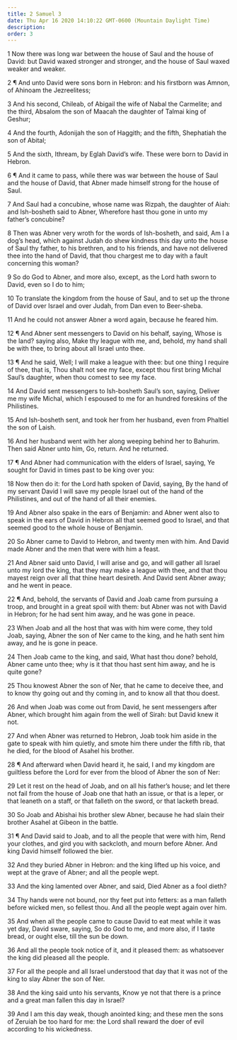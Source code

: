 ```yaml
---
title: 2 Samuel 3
date: Thu Apr 16 2020 14:10:22 GMT-0600 (Mountain Daylight Time)
description: 
order: 3
---
```


<p>
  1 Now there was long war between the house of Saul and the house of David: but
  David waxed stronger and stronger, and the house of Saul waxed weaker and
  weaker.
</p>
<p>
  2 &#xB6; And unto David were sons born in Hebron: and his firstborn was Amnon,
  of Ahinoam the Jezreelitess;
</p>
<p>
  3 And his second, Chileab, of Abigail the wife of Nabal the Carmelite; and the
  third, Absalom the son of Maacah the daughter of Talmai king of Geshur;
</p>
<p>
  4 And the fourth, Adonijah the son of Haggith; and the fifth, Shephatiah the
  son of Abital;
</p>
<p>
  5 And the sixth, Ithream, by Eglah David&#x2019;s wife. These were born to
  David in Hebron.
</p>
<p>
  6 &#xB6; And it came to pass, while there was war between the house of Saul
  and the house of David, that Abner made himself strong for the house of Saul.
</p>
<p>
  7 And Saul had a concubine, whose name was Rizpah, the daughter of Aiah: and
  Ish-bosheth said to Abner, Wherefore hast thou gone in unto my father&#x2019;s
  concubine?
</p>
<p>
  8 Then was Abner very wroth for the words of Ish-bosheth, and said, Am I a
  dog&#x2019;s head, which against Judah do shew kindness this day unto the
  house of Saul thy father, to his brethren, and to his friends, and have not
  delivered thee into the hand of David, that thou chargest me to day with a
  fault concerning this woman?
</p>
<p>
  9 So do God to Abner, and more also, except, as the Lord hath sworn to David,
  even so I do to him;
</p>
<p>
  10 To translate the kingdom from the house of Saul, and to set up the throne
  of David over Israel and over Judah, from Dan even to Beer-sheba.
</p>
<p>11 And he could not answer Abner a word again, because he feared him.</p>
<p>
  12 &#xB6; And Abner sent messengers to David on his behalf, saying, Whose is
  the land? saying also, Make thy league with me, and, behold, my hand shall be
  with thee, to bring about all Israel unto thee.
</p>
<p>
  13 &#xB6; And he said, Well; I will make a league with thee: but one thing I
  require of thee, that is, Thou shalt not see my face, except thou first bring
  Michal Saul&#x2019;s daughter, when thou comest to see my face.
</p>
<p>
  14 And David sent messengers to Ish-bosheth Saul&#x2019;s son, saying, Deliver
  me my wife Michal, which I espoused to me for an hundred foreskins of the
  Philistines.
</p>
<p>
  15 And Ish-bosheth sent, and took her from her husband, even from Phaltiel the
  son of Laish.
</p>
<p>
  16 And her husband went with her along weeping behind her to Bahurim. Then
  said Abner unto him, Go, return. And he returned.
</p>
<p>
  17 &#xB6; And Abner had communication with the elders of Israel, saying, Ye
  sought for David in times past to be king over you:
</p>
<p>
  18 Now then do it: for the Lord hath spoken of David, saying, By the hand of
  my servant David I will save my people Israel out of the hand of the
  Philistines, and out of the hand of all their enemies.
</p>
<p>
  19 And Abner also spake in the ears of Benjamin: and Abner went also to speak
  in the ears of David in Hebron all that seemed good to Israel, and that seemed
  good to the whole house of Benjamin.
</p>
<p>
  20 So Abner came to David to Hebron, and twenty men with him. And David made
  Abner and the men that were with him a feast.
</p>
<p>
  21 And Abner said unto David, I will arise and go, and will gather all Israel
  unto my lord the king, that they may make a league with thee, and that thou
  mayest reign over all that thine heart desireth. And David sent Abner away;
  and he went in peace.
</p>
<p>
  22 &#xB6; And, behold, the servants of David and Joab came from pursuing a
  troop, and brought in a great spoil with them: but Abner was not with David in
  Hebron; for he had sent him away, and he was gone in peace.
</p>
<p>
  23 When Joab and all the host that was with him were come, they told Joab,
  saying, Abner the son of Ner came to the king, and he hath sent him away, and
  he is gone in peace.
</p>
<p>
  24 Then Joab came to the king, and said, What hast thou done? behold, Abner
  came unto thee; why is it that thou hast sent him away, and he is quite gone?
</p>
<p>
  25 Thou knowest Abner the son of Ner, that he came to deceive thee, and to
  know thy going out and thy coming in, and to know all that thou doest.
</p>
<p>
  26 And when Joab was come out from David, he sent messengers after Abner,
  which brought him again from the well of Sirah: but David knew it not.
</p>
<p>
  27 And when Abner was returned to Hebron, Joab took him aside in the gate to
  speak with him quietly, and smote him there under the fifth rib, that he died,
  for the blood of Asahel his brother.
</p>
<p>
  28 &#xB6; And afterward when David heard it, he said, I and my kingdom are
  guiltless before the Lord for ever from the blood of Abner the son of Ner:
</p>
<p>
  29 Let it rest on the head of Joab, and on all his father&#x2019;s house; and
  let there not fail from the house of Joab one that hath an issue, or that is a
  leper, or that leaneth on a staff, or that falleth on the sword, or that
  lacketh bread.
</p>
<p>
  30 So Joab and Abishai his brother slew Abner, because he had slain their
  brother Asahel at Gibeon in the battle.
</p>
<p>
  31 &#xB6; And David said to Joab, and to all the people that were with him,
  Rend your clothes, and gird you with sackcloth, and mourn before Abner. And
  king David himself followed the bier.
</p>
<p>
  32 And they buried Abner in Hebron: and the king lifted up his voice, and wept
  at the grave of Abner; and all the people wept.
</p>
<p>
  33 And the king lamented over Abner, and said, Died Abner as a fool dieth?
</p>
<p>
  34 Thy hands were not bound, nor thy feet put into fetters: as a man falleth
  before wicked men, so fellest thou. And all the people wept again over him.
</p>
<p>
  35 And when all the people came to cause David to eat meat while it was yet
  day, David sware, saying, So do God to me, and more also, if I taste bread, or
  ought else, till the sun be down.
</p>
<p>
  36 And all the people took notice of it, and it pleased them: as whatsoever
  the king did pleased all the people.
</p>
<p>
  37 For all the people and all Israel understood that day that it was not of
  the king to slay Abner the son of Ner.
</p>
<p>
  38 And the king said unto his servants, Know ye not that there is a prince and
  a great man fallen this day in Israel?
</p>
<p>
  39 And I am this day weak, though anointed king; and these men the sons of
  Zeruiah be too hard for me: the Lord shall reward the doer of evil according
  to his wickedness.
</p>
